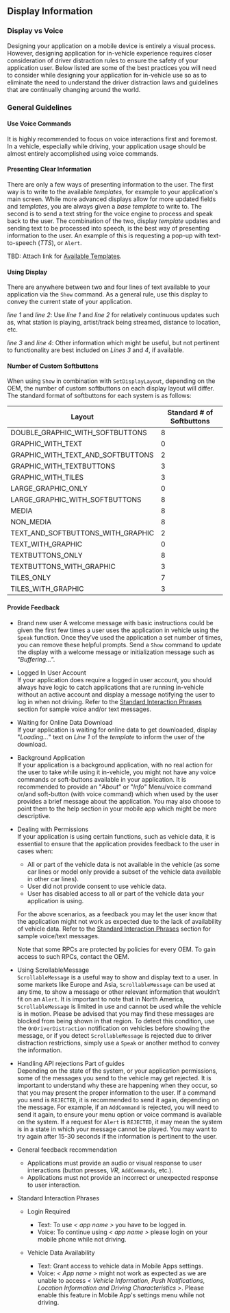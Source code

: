 ## Display Information

### Display vs Voice
Designing your application on a mobile device is entirely a visual process. However, designing application for in-vehicle experience requires closer consideration of driver distraction rules to ensure the safety of your application user. Below listed are some of the best practices you will need to consider while designing your application for in-vehicle use so as to eliminate the need to understand the driver distraction laws and guidelines that are continually changing around the world.

### General Guidelines  

#### Use Voice Commands  
 It is highly recommended to focus on voice interactions first and foremost. In a vehicle, especially while driving, your application usage should be almost entirely accomplished using voice commands.

#### Presenting Clear Information
 There are only a few ways of presenting information to the user. The first way is to write to the available _templates_, for example to your application's main screen. While more advanced displays allow for more updated fields and _templates_, you are always given a _base template_ to write to.
 The second is to send a text string for the voice engine to process and speak back to the user. The combination of the two, display _template_ updates and sending text to be processed into speech, is the best way of presenting information to the user. An example of this is requesting a pop-up with text-to-speech (_TTS_), or `Alert`.

TBD: Attach link for [Available Templates](#available-templates).

#### Using Display
There are anywhere between two and four lines of text available to your application via the `Show` command. As a general rule, use this display to convey the current state of your application.

_line 1_ and _line 2_: Use _line 1_ and _line 2_ for relatively continuous updates such as, what station is playing, artist/track being streamed, distance to location, etc.

_line 3_ and _line 4_: Other information which might be useful, but not pertinent to functionality are best included on _Lines 3_ and _4_, if available.


#### Number of Custom Softbuttons

When using `Show` in combination with `SetDisplayLayout`, depending on the OEM, the number of custom softbuttons on each display layout will differ. The standard format of softbuttons for each system is as follows:

Layout | Standard # of Softbuttons
-----------|-------------
DOUBLE\_GRAPHIC\_WITH\_SOFTBUTTONS	| 8
GRAPHIC\_WITH\_TEXT |	0
GRAPHIC\_WITH\_TEXT\_AND_SOFTBUTTONS |	2
GRAPHIC\_WITH\_TEXTBUTTONS	| 3
GRAPHIC\_WITH\_TILES |	3
LARGE\_GRAPHIC\_ONLY| 0
LARGE\_GRAPHIC\_WITH\_SOFTBUTTONS	| 8
MEDIA	| 8
NON\_MEDIA	 | 8
TEXT\_AND\_SOFTBUTTONS\_WITH\_GRAPHIC	| 2
TEXT\_WITH\_GRAPHIC |	0
TEXTBUTTONS\_ONLY	 | 8
TEXTBUTTONS\_WITH\_GRAPHIC	| 3
TILES\_ONLY	| 7
TILES\_WITH\_GRAPHIC |	3


#### Provide Feedback

  * Brand new user
    A welcome message with basic instructions could be given the first few times a user uses the application in vehicle using the `Speak` function. Once they’ve used the application a set number of times, you can remove these helpful prompts.
    Send a `Show` command to update the display with a welcome message or initialization message such as “_Buffering…_”.

  * Logged In User Account  
    If your application does require a logged in user account, you should always have logic to catch applications that are running in-vehicle without an active account and display a message notifying the user to log in when not driving.
    Refer to the [Standard Interaction Phrases](#standard-interaction-phrases) section for sample voice and/or text messages.

  * Waiting for Online Data Download  
    If your application is waiting for online data to get downloaded, display "_Loading..._" text on _Line 1_ of the _template_ to inform the user of the download.

  * Background Application  
    If your application is a background application, with no real action for the user to take while using it in-vehicle, you might not have any voice commands or soft-buttons available in your application. It is recommended to provide an "_About_" or "_Info_" Menu/voice command or/and soft-button (with voice command) which when used by the user provides a brief message about the application. You may also choose to point them to the help section in your mobile app which might be more descriptive.

  * Dealing with Permissions  
    If your application is using certain functions, such as vehicle data, it is essential to ensure that the application provides feedback to the user in cases when:
      - All or part of the vehicle data is not available in the vehicle (as some car lines or model only provide a subset of the vehicle data available in other car lines).  
      - User did not provide consent to use vehicle data.
      - User has disabled access to all or part of the vehicle data your application is using.   

    For the above scenarios, as a feedback you may let the user know that the application might not work as expected due to the lack of availability of vehicle data. Refer to the [Standard Interaction Phrases](#standard-interaction-phrases) section for sample voice/text messages.

    Note that some RPCs are protected by policies for every OEM. To gain access to such RPCs, contact the OEM.     

  * Using ScrollableMessage  
    `ScrollableMessage` is a useful way to show and display text to a user. In some markets like Europe and Asia, `ScrollableMessage` can be used at any time, to show a message or other relevant information that wouldn’t fit on an `Alert`. It is important to note that in North America, `ScrollableMessage` is limited in use and cannot be used while the vehicle is in motion. Please be advised that you may find these messages are blocked from being shown in that region. To detect this condition, use the `OnDriverDistraction` notification on vehicles before showing the message, or if you detect `ScrollableMessage` is rejected due to driver distraction restrictions, simply use a `Speak` or another
    method to convey the information.

  * Handling API rejections  Part of guides  
    Depending on the state of the system, or your application permissions, some of the messages you send to the vehicle may get rejected. It is important to understand why these are happening when they occur, so that you may present the proper information to the user. If a command you send is `REJECTED`, it is recommended to send it again, depending on the message. For example, if an `AddCommand` is rejected, you will need to send it again, to ensure your menu option or voice command is available on the system. If a request for `Alert` is `REJECTED`, it may mean the system is in a state in which your message cannot be played. You may want to try again after 15-30 seconds if the information is pertinent to the user.

  * General feedback recommendation
    * Applications must provide an audio or visual response to user interactions (button presses, _VR_, `AddCommands`, etc.).
    * Applications must not provide an incorrect or unexpected response to user interaction.

  * Standard Interaction Phrases
    * Login Required
      - Text: To use _< app name >_ you have to be logged in.
      - Voice: To continue using _< app name >_ please login on your mobile phone while not driving.  

    * Vehicle Data Availability
      - Text: Grant access to vehicle data in Mobile Apps settings.
      - Voice: _< App name >_ might not work as expected as we are unable to access _< Vehicle Information, Push Notifications, Location Information and Driving Characteristics >_. Please enable this feature in Mobile App's settings menu while not driving.
